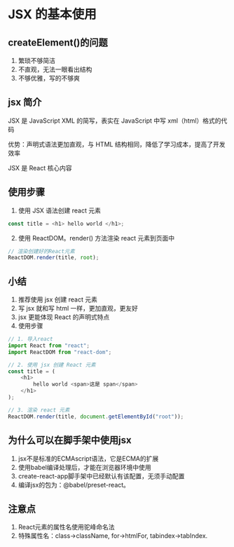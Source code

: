# JSX 的基本使用

## createElement()的问题

1. 繁琐不够简洁
2. 不直观，无法一眼看出结构
3. 不够优雅，写的不够爽

## jsx 简介

JSX 是 JavaScript XML 的简写，表实在 JavaScript 中写 xml（html）格式的代码

优势：声明式语法更加直观，与 HTML 结构相同，降低了学习成本，提高了开发效率

JSX 是 React 核心内容

## 使用步骤

1. 使用 JSX 语法创建 react 元素

```js
const title = <h1> hello world </h1>;
```

2. 使用 ReactDOM。render() 方法渲染 react 元素到页面中

```js
// 渲染创建好的React元素
ReactDOM.render(title, root);
```

## 小结

1. 推荐使用 jsx 创建 react 元素
2. 写 jsx 就和写 html 一样，更加直观，更友好
3. jsx 更能体现 React 的声明式特点
4. 使用步骤

```js
// 1. 导入react
import React from "react";
import ReactDOM from "react-dom";

// 2. 使用 jsx 创建 React 元素
const title = (
	<h1>
		hello world <span>这是 span</span>
	</h1>
);

// 3. 渲染 react 元素
ReactDOM.render(title, document.getElementById("root"));
```

## 为什么可以在脚手架中使用jsx
1. jsx不是标准的ECMAscript语法，它是ECMA的扩展
2. 使用babel编译处理后，才能在浏览器环境中使用
3. create-react-app脚手架中已经默认有该配置，无须手动配置
4. 编译jsx的包为：@babel/preset-react。

## 注意点
1. React元素的属性名使用驼峰命名法
2. 特殊属性名：class->className, for->htmlFor, tabindex->tabIndex.


